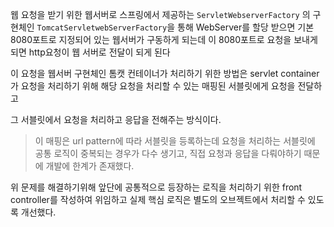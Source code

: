 
웹 요청을 받기 위한 웹서버로 스프링에서 제공하는 `ServletWebserverFactory` 의 구현체인 `TomcatServletwebServerFactory`을 통해 WebServer를 할당 받으면 기본 8080포트로 지정되어 있는 웹서버가 구동하게 되는데 이 8080포트로 요청을 보내게되면 http요청이 웹 서버로 전달이 되게 된다

이 요청을 웹서버 구현체인 톰캣 컨테이너가 처리하기 위한 방법은 servlet container가 요청을 처리하기 위해 해당 요청을 처리할 수 있는 매핑된 서블릿에게 요청을 전달하고 

그 서블릿에서 요청을 처리하고 응답을 전해주는 방식이다.

> 이 매핑은 url pattern에 따라 서블릿을 등록하는데 요청을 처리하는 서블릿에 공통 로직이 중복되는 경우가 다수 생기고, 직접 요청과 응답을 다뤄야하기 때문에 개발에 한계가 존재했다.

위 문제를 해결하기위해 앞단에 공통적으로 등장하는 로직을 처리하기 위한 front controller를 작성하여 위임하고 실제 핵심 로직은 별도의 오브젝트에서 처리할 수 있도록 개선했다.

